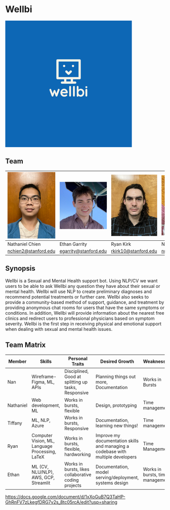 # Wellbi
<img src="Photos/logo.jpeg" alt="drawing" width="400"/>

## Team
<img src="Photos/nathaniel.jpeg" alt="drawing" width="200"/> | <img src="Photos/ethan.jpeg" alt="drawing" width="200"/> | <img src="Photos/ryan.jpeg" alt="drawing" width="200"/> | <img src="Photos/nandini.jpeg" alt="drawing" width="200"/> | <img src="Photos/tiffany.jpg" alt="drawing" width="200"/>
--- | --- | --- | --- | ---
Nathaniel Chien | Ethan Garrity | Ryan Kirk | Nandini Naidu | Tiffany Shi
nchien2@stanford.edu | egarrity@stanford.edu | rkirk10@stanford.edu | nnaidu@stanford.edu | thshi@stanford.edu


## Synopsis

Wellbi is a Sexual and Mental Health support bot. Using NLP/CV we want users to be able to ask Wellbi any question they have about their sexual or mental health. Wellbi will use NLP to create preliminary diagnoses and recommend potential treatments or further care. Wellbi also seeks to provide a community-based method of support, guidance, and treatment by providing anonymous chat rooms for users that have the same symptoms or conditions. In addition, Wellbi will provide information about the nearest free clinics and redirect users to professional physicians based on symptom severity. Wellbi is the first step in receiving physical and emotional support when dealing with sexual and mental health issues.

## Team Matrix

Member | Skills | Personal Traits | Desired Growth | Weaknesses
--- | --- | --- | --- | ---
Nan | Wireframe-Figma, ML, APIs | Disciplined, Good at splitting up tasks, Responsive | Planning things out more, Documentation | Works in Bursts
Nathaniel | Web development, ML | Works in bursts, flexible | Design, prototyping | Time management
Tiffany | ML, NLP, Azure | Works in bursts, Responsive | Documentation, learning new things!  | Time management
Ryan | Computer Vision, ML, Language Processing, LaTeX | Works in bursts, flexible, hardworking | Improve my documentation skills and managing a codebase with multiple developers | Time Management
Ethan | ML (CV, NLU/NLP), AWS, GCP, Streamlit | Works in bursts, likes collaborative coding projects | Documentation, model serving/deployment, systems design | Works in bursts, time management


 

















 




https://docs.google.com/document/d/1xXoGuB7Q3TaHP-GhRnFV7zLkegfDRG7v2s_8tc05rcA/edit?usp=sharing
